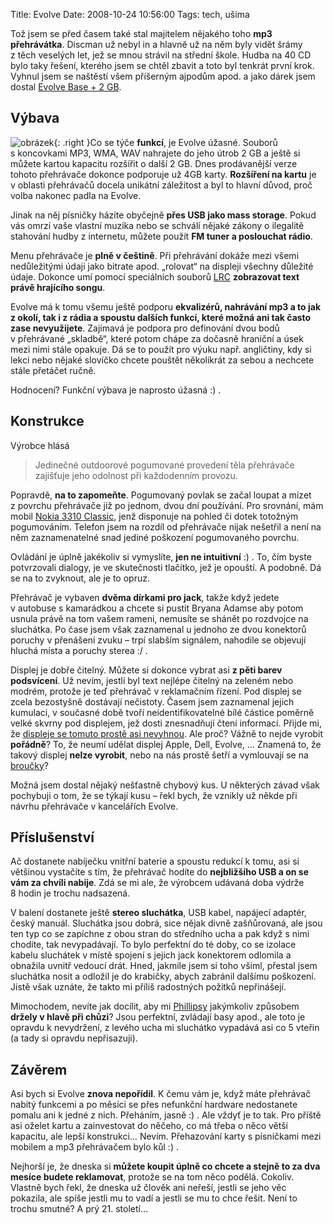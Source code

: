 Title: Evolve
Date: 2008-10-24 10:56:00
Tags: tech, ušima

Tož jsem se před časem také stal majitelem nějakého toho **mp3 přehrávátka**. Discman už nebyl in a hlavně už na něm byly vidět šrámy z těch veselých let, jež se mnou strávil na střední škole. Hudba na 40 CD bylo taky řešení, kterého jsem se chtěl zbavit a toto byl tenkrát první krok. Vyhnul jsem se naštěstí všem příšerným ajpodům apod. a jako dárek jsem dostal [Evolve Base + 2 GB](http://www.evolve.cz/?nix=produkty&kategorie=0&start=12&id_zbozi=56).

## Výbava

![obrázek](|filename|/images/94.jpg){: .right }Co se týče **funkcí**, je Evolve úžasné. Souborů s koncovkami MP3, WMA, WAV nahrajete do jeho útrob 2 GB a ještě si můžete kartou kapacitu rozšířit o další 2 GB. Dnes prodávanější verze tohoto přehrávače dokonce podporuje už 4GB karty. **Rozšíření na kartu** je v oblasti přehrávačů docela unikátní záležitost a byl to hlavní důvod, proč volba nakonec padla na Evolve.

Jinak na něj písničky házíte obyčejně **přes USB jako mass storage**. Pokud vás omrzí vaše vlastní muzika nebo se schválí nějaké zákony o ilegalitě stahování hudby z internetu, můžete použít **FM tuner a poslouchat rádio**.

Menu přehrávače je **plně v češtině**. Při přehrávání dokáže mezi všemi nedůležitými údaji jako bitrate apod. „rolovat“ na displeji všechny důležité údaje. Dokonce umí pomocí speciálních souborů [LRC](http://en.wikipedia.org/wiki/LRC_(file_format)) **zobrazovat text právě hrajícího songu**.

Evolve má k tomu všemu ještě podporu **ekvalizérů, nahrávání mp3 a to jak z okolí, tak i z rádia a spoustu dalších funkcí, které možná ani tak často zase nevyužijete**. Zajímavá je podpora pro definování dvou bodů v přehrávané „skladbě“, které potom chápe za dočasně hraniční a úsek mezi nimi stále opakuje. Dá se to použít pro výuku např. angličtiny, kdy si lekci nebo nějaké slovíčko chcete pouštět několikrát za sebou a nechcete stále přetáčet ručně.

Hodnocení? Funkční výbava je naprosto úžasná :) .

## Konstrukce

Výrobce hlásá

> Jedinečné outdoorové pogumované provedení těla přehrávače zajišťuje jeho odolnost při každodenním provozu.

Popravdě, **na to zapomeňte**. Pogumovaný povlak se začal loupat a mizet z povrchu přehrávače již po jednom, dvou dní používání. Pro srovnání, mám mobil [Nokia 3310 Classic](http://www.mobilmania.cz/Katalog-mobilu/sc-63-c-1-ci-7462/default.aspx), jenž disponuje na pohled či dotek totožným pogumováním. Telefon jsem na rozdíl od přehrávače nijak nešetřil a není na něm zaznamenatelné snad jediné poškození pogumovaného povrchu.

Ovládání je úplně jakékoliv si vymyslíte, **jen ne intuitivní** :) . To, čím byste potvrzovali dialogy, je ve skutečnosti tlačítko, jež je opouští. A podobně. Dá se na to zvyknout, ale je to opruz.

Přehrávač je vybaven **dvěma dírkami pro jack**, takže když jedete v autobuse s kamarádkou a chcete si pustit Bryana Adamse aby potom usnula právě na tom vašem rameni, nemusíte se shánět po rozdvojce na sluchátka. Po čase jsem však zaznamenal u jednoho ze dvou konektorů poruchy v přenášení zvuku – trpí slabším signálem, nahodile se objevují hluchá místa a poruchy sterea :/ .

Displej je dobře čitelný. Můžete si dokonce vybrat asi **z pěti barev podsvícení**. Už nevím, jestli byl text nejlépe čitelný na zeleném nebo modrém, protože je teď přehrávač v reklamačním řízení. Pod displej se zcela bezostyšně dostávají nečistoty. Časem jsem zaznamenal jejich kumulaci, v současné době tvoří neidentifikovatelné bílé částice poměrně velké skvrny pod displejem, jež dosti znesnadňují čtení informací. Přijde mi, že [displeje se tomuto prostě asi nevyhnou](http://pixy.cz/pixynergia/2008/faraon-a-lcd/). Ale proč? Vážně to nejde vyrobit **pořádně**? To, že neumí udělat displej Apple, Dell, Evolve, … Znamená to, že takový displej **nelze vyrobit**, nebo na nás prostě šetří a vymlouvají se na [broučky](http://pixy.cz/pixynergia/2008/faraon-a-lcd/#comment-2346)?

Možná jsem dostal nějaký nešťastně chybový kus. U některých závad však pochybuji o tom, že se týkají kusu – řekl bych, že vznikly už někde při návrhu přehrávače v kancelářích Evolve.

## Příslušenství

Ač dostanete nabíječku vnitřní baterie a spoustu redukcí k tomu, asi si většinou vystačíte s tím, že přehrávač hodíte do **nejbližšího USB a on se vám za chvíli nabije**. Zdá se mi ale, že výrobcem udávaná doba výdrže 8 hodin je trochu nadsazená.

V balení dostanete ještě **stereo sluchátka**, USB kabel, napájecí adaptér, český manuál. Sluchátka jsou dobrá, sice nějak divně zašňůrovaná, ale jsou ten typ co se zapíchne z obou stran do středního ucha a pak když s nimi chodíte, tak nevypadávají. To bylo perfektní do té doby, co se izolace kabelu sluchátek v místě spojení s jejich jack konektorem odlomila a obnažila uvnitř vedoucí drát. Hned, jakmile jsem si toho všiml, přestal jsem sluchátka nosit a odložil je do krabičky, abych zabránil dalšímu poškození. Jistě však uznáte, že takto mi příliš radostných požitků nepřinášejí.

Mimochodem, nevíte jak docílit, aby mi [Phillipsy](http://zbozi.cz/?sId=mAzu_4HBo-6I&q=SHE+7750) jakýmkoliv způsobem **držely v hlavě při chůzi**? Jsou perfektní, zvládají basy apod., ale toto je opravdu k nevydržení, z levého ucha mi sluchátko vypadává asi co 5 vteřin (a tady si opravdu nepřisazuji).

## Závěrem

Asi bych si Evolve **znova nepořídil**. K čemu vám je, když máte přehrávač nabitý funkcemi a po měsíci se přes nefunkční hardware nedostanete pomalu ani k jedné z nich. Přeháním, jasně :) . Ale vždyť je to tak. Pro příště asi oželet kartu a zainvestovat do něčeho, co má třeba o něco větší kapacitu, ale lepší konstrukci… Nevím. Přehazování karty s písničkami mezi mobilem a mp3 přehrávačem bylo kůl :) .

Nejhorší je, že dneska si **můžete koupit úplně co chcete a stejně to za dva mesíce budete reklamovat**, protože se na tom něco podělá. Cokoliv. Vlastně bych řekl, že dneska už člověk ani neřeší, jestli se jeho věc pokazila, ale spíše jestli mu to vadí a jestli se mu to chce řešit. Není to trochu smutné? A prý 21. století…